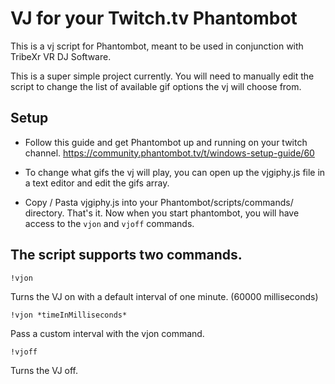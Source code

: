 # VJ for your Twitch.tv Phantombot
This is a vj script for Phantombot, meant to be used in conjunction with TribeXr VR DJ Software.

This is a super simple project currently. You will need to manually edit the script to change the list of available gif options the vj will choose from.


## Setup
* Follow this guide and get Phantombot up and running on your twitch channel.
https://community.phantombot.tv/t/windows-setup-guide/60

* To change what gifs the vj will play, you can open up the vjgiphy.js file in a text editor and edit the gifs array.

* Copy / Pasta vjgiphy.js into your Phantombot/scripts/commands/ directory. That's it. Now when you start phantombot, you will have access to the `vjon` and `vjoff` commands.



## The script supports two commands.

```
!vjon

```
Turns the VJ on with a default interval of one minute. (60000 milliseconds)

```
!vjon *timeInMilliseconds*

```

Pass a custom interval with the vjon command.

```
!vjoff
```

Turns the VJ off.
